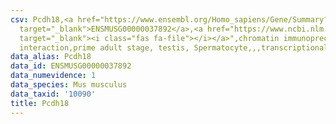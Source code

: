 ```yaml
---
csv: Pcdh18,<a href="https://www.ensembl.org/Homo_sapiens/Gene/Summary?db=core;g=ENSMUSG00000037892"
  target="_blank">ENSMUSG00000037892</a>,<a href="https://www.ncbi.nlm.nih.gov/pubmed/25450459"
  target="_blank"><i class="fas fa-file"></i></a>",chromatin immunoprecipitation assay,direct
  interaction,prime adult stage, testis, Spermatocyte,,,transcriptional regulation,
data_alias: Pcdh18
data_id: ENSMUSG00000037892
data_numevidence: 1
data_species: Mus musculus
data_taxid: '10090'
title: Pcdh18
---
```

